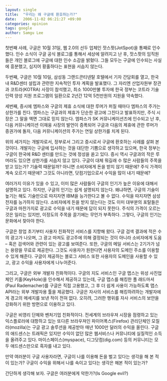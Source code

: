 ```yaml
---
layout: single
title:  "우리는 왜 구글에 환호하는가?"
date:   2006-11-02 06:21:27 +09:00
categories: opinion
tags: google
author: Samgu Lee
---
```

첫번째 사례, 구글은 10월 31일, 웹 2.0의 선두 업체인 잣스팟(JotSpot)을 통째로 인수했다. 인수 소식이 구글 공식 블로그를 통해서 세상에 알려지고 난 후, 잣스팟의 임직원들은 개인 블로그에 구글에 대한 인수 소감을 밝혔다. 그들 모두는 구글에 인수되는 사실에 흥분했고, 심지어 황홀하다는 표현을 서슴지 않는다.

두번째, 구글은 10월 10일, 삼성동 그랜드콘티넨탈 호텔에서 기자 간담회를 열고, 한국 내 R&D센터 설립과 관련한 지속적인 투자 계획을 발표했다. 그 자리엔 산업자원부 장관과 코트라(KOTRA) 사장이 참석했고, 최소 1000만불 투자에 한국 정부는 코트라 기술인력 양성 지원 프로그램의 일환으로 2년간 12억 5천만원의 지원을 약속했다.

세번째, 증시에 엠파스와 구글의 제휴 소식에 대한 루머가 퍼질 때마다 엠파스의 주가는 상한가를 친다. 엠파스는 구글과의 제휴가 단순한 광고에 그친다고 발표하지만, 주식 시장은 그 말을 액면 그대로 믿지 않는다. 엠파스가 SK 커뮤니케이션즈에 인수되고 난 후, 다음 커뮤니케이션 이재웅 사장의 발언이 증폭되어 구글과 다음의 제휴에 관한 루머가 증권가에 돌자, 다음 커뮤니케이션의 주가는 연일 상한가를 치게 된다.

위의 세가지는 개발자로서, 정부로서 그리고 증시로서 구글에 환호하는 사례를 살펴 본 것이다. 개발자는 구글에 입사하는 것을 대단한 기쁨으로 생각하고 있으며, 한국 정부는 구글이 한국에 R&D 센터를 만드는 것에 정성을 쏟고 있다. 증시 역시 구글과의 작은 루머라도 있으면 상한가를 서슴지 않고 있다. 구글이 대체 뭐길래 수 많은 사람들의 주목을 받고 있는가? 기술력 때문일까? 아니면 소비자에게 돈을 받지 않기 때문에? 주식 가격이 계속 오르기 때문에? 그것도 아니라면, 닷컴기업으로서 수익을 많이 내기 때문에?

여러가지 이유가 있을 수 있고, 이미 많은 사람들이 구글의 인기가 높은 이유에 대해서 설명하고 있다. 하지만, 구글의 인기는 쉽게 설명되지 않는다. 왜냐하면, 구글의 기술이 높기는 해도 기술만으로 따지자면 IBM을 능가한다고 볼 수 없다. 수익을 따지자면 삼성전자를 능가하지 않는다. 소비자에게 돈을 받지 않는다는 것도 이미 대부분의 포탈들은 구글과 마찬가지로 광고로 수익을 내기 때문에 답이 되지 못한다. 주식의 가격이 오르는 것은 일리는 있지만, 이정도의 주목을 끌기에는 무언가 부족하다. 그렇다, 구글의 인기는 문화에서 찾아야 한다.

구글은 창업 초기부터 사용자 친화적인 서비스를 지향해 왔다. 구글 검색 결과에 적은 수의 광고가 나오며, 그 광고 마져도 광고주에 의해 결정되는 것이 아니라 소비자에게 도움 – 혹은 검색어와 관련이 있는 광고를 보여준다. 또한, 구글의 메일 서비스는 2기가가 넘는 용량을 무료로 제공한다. 그것도 사용자가 원한다면 사용자의 도메인 주소를 이용할 수 있게 해준다. 구글이 제공하는 블로그 서비스 또한 사용자의 도메인을 사용할 수 있고, 광고 수익을 사용자에게 나누어준다.

그리고, 구글은 외부 개발자 친화적이다. 구글의 지도 서비스인 구글 맵스는 위성 사진업체인 키홀(KeyHole)을 인수해서 제공하고 있는데, 구글 맵스를 해킹한 폴 래드마셔(Paul Rademacher)를 구글은 직접 고용했고, 그 후 더 쉽게 사용이 가능하도록 맵스API라는 외부 개발자용 툴을 제공했다. 구글은 자사의 서비스를 해킹하려하는 개발자에게 경고의 메세지를 보낸 적이 전혀 없다. 오히려, 그러한 행위를 자사 서비스의 보안을 강화하기 위한 방편으로 이용하고 있다.

구글은 비영리 단체와 벤처기업 친화적이다. 전세계의 브라우져 시장을 점령하고 있는 익스플로러에 대항하고 있는 또다른 브라우져인 파이어폭스(Firefox) 관리단체인 모질라(mozilla)는 구글 광고 솔루션을 제공받아 매년 1000만 달러의 수익을 올린다. 구글의 애드센스는 트래픽은 있지만 수익이 없던 많은 웹서비스나 커뮤니티에 실질적인 소득을 올려주고 있다. 마이스페이스(myspace), 디그닷컴(dig.com) 등의 커뮤니티는 모두 애드센스만으로 흑자를 내고 있다.

만약 여러분이 구글 사용자라면, 구글이 나를 이용해 돈을 벌고 있다는 생각을 해 본 적이 있는가? 구글이 수익을 위해서 나를 속이고 있다는 생각은 해본 적이 있는가?

간단하게 생각해 보자. 구글은 여러분에게 악한가?(Is Google evil?)
